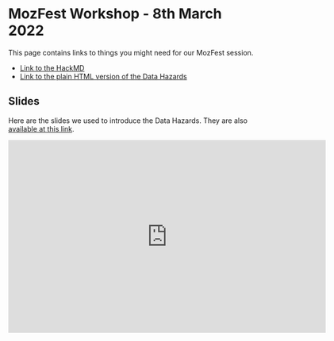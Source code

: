 # MozFest Workshop - 8th March 2022

This page contains links to things you might need for our MozFest session.

- [Link to the HackMD](https://hackmd.io/@datahazards/mozfest/edit)
- [Link to the plain HTML version of the Data Hazards](https://very-good-science.github.io/data-hazards/_static/datahazards-plain.html)

## Slides

Here are the slides we used to introduce the Data Hazards.
They are also [available at this link](https://docs.google.com/presentation/d/e/2PACX-1vT0FZltT-MSL2aSDiih9Y1zHqeYIG1Tha_PONd_csFk0czxA6Q7CSStG2I1cCv4H0Y7E3dAQzARpKL7/pub?start=false&loop=false&delayms=3000).

<iframe src="https://docs.google.com/presentation/d/e/2PACX-1vT0FZltT-MSL2aSDiih9Y1zHqeYIG1Tha_PONd_csFk0czxA6Q7CSStG2I1cCv4H0Y7E3dAQzARpKL7/embed?start=false&loop=false&delayms=3000" frameborder="0" width="640" height="389" allowfullscreen="true" mozallowfullscreen="true" webkitallowfullscreen="true"></iframe>
